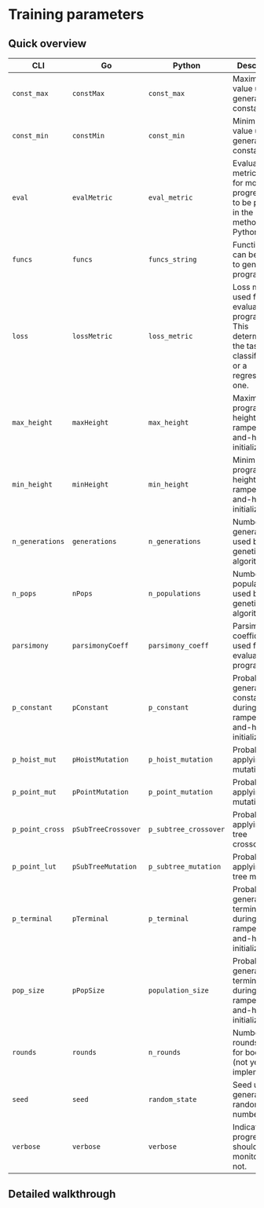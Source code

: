 # Training parameters

## Quick overview

| CLI             | Go              | Python          | Description                                  | Default |
|-----------------|-----------------|-----------------|----------------------------------------------|---------|
| `const_max`     | `constMax`      | `const_max`     | Maximum value used for generating constants. | -5 |
| `const_min`     | `constMin`      | `const_min`     | Minimum value used for generating constants. |  5 |
| `eval` | `evalMetric` | `eval_metric` | Evaluation metric used for monitoring progress. Has to be passed in the `fit` method for Python. | Same as `loss_metric` |
| `funcs`   | `funcs`   | `funcs_string`   | Functions that can be used to generate programs.         | `sum,sub,mul,div` |
| `loss`   | `lossMetric`   | `loss_metric`   | Loss metric used for evaluating programs. This determines if the task is a classification or a regression one. | `mae` |
| `max_height` | `maxHeight` | `max_height` | Maximum program height used in ramped half-and-half initialization. | 6 |
| `min_height` | `minHeight` | `min_height` | Minimum program height used in ramped half-and-half initialization. | 3 |
| `n_generations`   | `generations`   | `n_generations`   | Number of generations used by the genetic algorithm.         | 30 |
| `n_pops`   | `nPops`   | `n_populations`   | Number of populations used by the genetic algorithm.         | 1 |
| `parsimony`   | `parsimonyCoeff`   | `parsimony_coeff`   | Parsimony coefficient used for evaluating programs.         | 0 |
| `p_constant`   | `pConstant`   | `p_constant`   | Probability of generating a constant during ramped half-and-half initialization. | 0.5 |
| `p_hoist_mut`   | `pHoistMutation`   | `p_hoist_mutation`   | Probability of applying hoist mutation.         | 0.2 |
| `p_point_mut`   | `pPointMutation`   | `p_point_mutation`   | Probability of applying point mutation.         | 0.2 |
| `p_point_cross`   | `pSubTreeCrossover`   | `p_subtree_crossover`   | Probability of applying sub-tree crossover.         | 0.3 |
| `p_point_lut`   | `pSubTreeMutation`   | `p_subtree_mutation`   | Probability of applying sub-tree mutation.         | 0.2 |
| `p_terminal`   | `pTerminal`   | `p_terminal`   | Probability of generating a terminal node during ramped half-and-half initialization. | 0.5 |
| `pop_size`   | `pPopSize`   | `population_size`   | Probability of generating a terminal node during ramped half-and-half initialization. | 0.5 |
| `rounds`   | `rounds`   | `n_rounds`   | Number of rounds used for boosting (not yet implemented). | 1 |
| `seed`   | `seed`   | `random_state`   | Seed used for generating random numbers. | Random |
| `verbose`   | `verbose`   | `verbose`   | Indicates if progress should be monitored or not. | False |


## Detailed walkthrough
